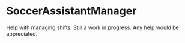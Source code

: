 # SoccerAssistantManager
Help with managing shifts.
Still a work in progress.  Any help would be appreciated.

